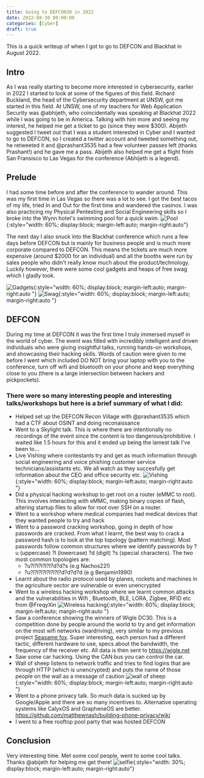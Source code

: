 ```yaml
---
title: Going to DEFCON30 in 2022
date: 2022-08-30 00:00:00
categories: [Cyber]
draft: true
---
```


This is a quick writeup of when I got to go to DEFCON and Blackhat in August 2022.

## Intro

As I was really starting to become more interested in cybersecurity, earlier in 2022 I started to look at some of the figures of this field. Richard Buckland, the head of the Cybersecurity department at UNSW, got me started in this field. At UNSW, one of my teachers for Web Application Security was @abhijeth, who coincidentally was speaking at Blackhat 2022 while I was going to be in America. Talking with him more and seeing my interest, he helped me get a ticket to go (since they were $300). Abijeth suggested I tweet out that I was a student interested in Cyber and I wanted to go to DEFCON, so I created a twitter account and tweeted something out, he retweeted it and @prashant3535 had a few volunteer passes left (thanks Prashant!) and he gave me a pass. Abijeth also helped me get a flight from San Fransisco to Las Vegas for the conference (Abhijeth is a legend).

## Prelude

I had some time before and after the conference to wander around. This was my first time in Las Vegas so there was a lot to see. I got the best tacos of my life, tried In and Out for the first time and wandered the casinos. I was also practicing my Physical Pentesting and Social Engineering skills so I broke into the Wynn hotel's swimming pool for a quick swim.
![Pool](/assets/img/DEFCON-2022/pool.png){:style="width: 60%; display:block; margin-left:auto; margin-right:auto"}

The next day I also snuck into the Blackhat conference which runs a few days before DEFCON but is mainly for business people and is much more corporate compared to DEFCON. This means the tickets are much more expensive (around $2000 for an individual) and all the booths were run by sales people who didn't really know much about the product/technology. Luckily however, there were some cool gadgets and heaps of free swag which I gladly took.

![Gadgets](/assets/img/DEFCON-2022/gadgets.jpg){:style="width: 60%; display:block; margin-left:auto; margin-right:auto "}
![Swag](/assets/img/DEFCON-2022/swag.jpg){:style="width: 60%; display:block; margin-left:auto; margin-right:auto "}

## DEFCON

During my time at DEFCON it was the first time I truly immersed myself in the world of cyber. The event was filled with incredibly intelligent and driven individuals who were giving insightful talks, running hands-on workshops, and showcasing their hacking skills. Words of caution were given to me before I went which included DO NOT bring your laptop with you to the conference, turn off wifi and bluetooth on your phone and keep everything close to you (there is a large intersection between hackers and pickpockets).

### There were so many interesting people and interesting talks/workshops but here is a brief summary of what I did:

- Helped set up the DEFCON Recon Village with @prashant3535 which had a CTF about OSINT and doing reconaissance
- Went to a Skylight talk. This is where there are intentionally no recordings of the event since the content is too dangerous/prohibitive. I waited like 1.5 hours for this and it ended up being the lamest talk I've been to...
- Live Vishing where contestants try and get as much information through social engineering and voice phishing customer service technicians/assistants etc. We all watch as they succesfully get information about the CEO and office security etc.
  ![Vishing](/assets/img/DEFCON-2022/vishing.jpeg){:style="width: 60%; display:block; margin-left:auto; margin-right:auto "}
- Did a physical hacking workshop to get root on a router (eMMC to root). This involves interacting with eMMC, making binary copies of flash, altering startup files to allow for root over SSH on a router.
- Went to a workshop where medical companies had medical devices that they wanted people to try and hack
- Went to a password cracking workshop, going in depth of how passwords are cracked.
  From what I learnt, the best way to crack a password hash is to look at the top topology (pattern matching).
  Most passwords follow common structures where we identify passwords by ?u (uppercase) ?l (lowercase) ?d (digit) ?s (special characters). The two most common topologies are:
  - ?u?l?l?l?l?l?d?d?s (e.g Nachos22!)
  - ?u?l?l?l?l?l?l?l?d?d?d?d (e.g Benjamin1990)
- Learnt about the radio protocol used by planes, rockets and machines in the agriculture sector are vulnerable or even unencrypted
- Went to a wireless hacking workshop where we learnt common attacks and the vulnerabilities in Wifi , Bluetooth, BLE, LORA, Zigbee, RFID etc from @FreqyXin
  ![Wireless hacking](/assets/img/DEFCON-2022/wireless-hacking.jpeg){:style="width: 60%; display:block; margin-left:auto; margin-right:auto "}
- Saw a conference showing the winners of Wigle DC30. This is a competition done by people around the world to try and get information on the most wifi networks (wardriving), very similar to my previous project <a href="https://josephf123.github.io/posts/seasame-fox/">Seasame fox</a>. Super interesting, each person had a different tactic, different hardware to use, specs about the bandwidth, the frequency of the receiver etc. All data is then sent to <a href="https://wigle.net">https://wigle.net</a>
- Saw some car hacking. Using the CAN bus you can control the car.
- Wall of sheep listens to network traffic and tries to find logins that are through HTTP (which is unencrypted) and puts the name of those people on the wall as a message of caution
  ![wall of sheep](/assets/img/DEFCON-2022/wall-of-sheep.jpeg){:style="width: 60%; display:block; margin-left:auto; margin-right:auto "}
- Went to a phone privacy talk. So much data is sucked up by Google/Apple and there are so many incentives to. Alternative operating systems like CalyxOS and GrapheneOS are better. <a href="https://github.com/matthewnash/building-phone-privacy/wiki">https://github.com/matthewnash/building-phone-privacy/wiki</a>
- I went to a free rooftop pool party that was hosted DEFCON

## Conclusion

Very interesting time. Met some cool people, went to some cool talks. Thanks @abijeth for helping me get there!
![selfie](/assets/img/DEFCON-2022/selfie.jpg){:style="width: 30%; display:block; margin-left:auto; margin-right:auto"}
